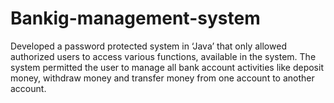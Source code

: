 # Bankig-management-system
Developed a password protected system in ‘Java’ that only allowed authorized users to access various functions, available in the system. The system permitted the user to manage all bank account activities like deposit money, withdraw money and transfer money from one account to another account.
